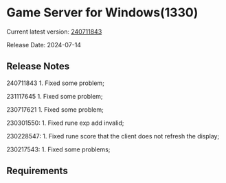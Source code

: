 Game Server for Windows(1330)
===============
Current latest version: [240711843](https://github.com/amusegame/v1330/releases/download/240711843/v1330-240711843.github.7z)

Release Date: 2024-07-14

Release Notes
-----------------------------------
240711843
	1. Fixed some problem; 

231117645
	1. Fixed some problem; 

230717621
	1. Fixed some problem; 

230301550:
	1. Fixed rune exp add invalid;

230228547:
	1. Fixed rune score that the client does not refresh the display;

230217543:
	1. Fixed some problems; 


Requirements
-----------------------------------
